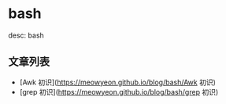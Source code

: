 # bash
desc: bash

## 文章列表
* [Awk 初识](https://meowyeon.github.io/blog/bash/Awk 初识)  
* [grep 初识](https://meowyeon.github.io/blog/bash/grep 初识)  

